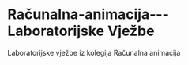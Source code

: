 # Računalna-animacija---Laboratorijske Vježbe
Laboratorijske vježbe iz kolegija Računalna animacija
